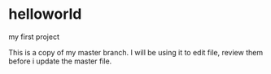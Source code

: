 # helloworld
my first project

This is a copy of my master branch. I will be using it to edit file, review them before i update the master file.
